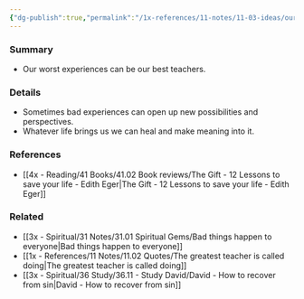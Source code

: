 ```yaml
---
{"dg-publish":true,"permalink":"/1x-references/11-notes/11-03-ideas/our-worst-experiences-can-be-our-best-teachers/","title":"Our worst experiences can be our best teachers","created":"2024-02-14T20:18:26.028+03:00","updated":"2024-02-14T20:18:26.028+03:00"}
---
```



### Summary
- Our worst experiences can be our best teachers.

### Details
- Sometimes bad experiences can open up new possibilities and perspectives.
- Whatever life brings us we can heal and make meaning into it.

### References
- [[4x - Reading/41 Books/41.02 Book reviews/The Gift - 12 Lessons to save your life - Edith Eger\|The Gift - 12 Lessons to save your life - Edith Eger]]

### Related
- [[3x - Spiritual/31 Notes/31.01 Spiritual Gems/Bad things happen to everyone\|Bad things happen to everyone]]
- [[1x - References/11 Notes/11.02 Quotes/The greatest teacher is called doing\|The greatest teacher is called doing]]
- [[3x - Spiritual/36 Study/36.11 - Study David/David - How to recover from sin\|David - How to recover from sin]]